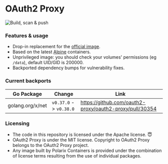 # OAuth2 Proxy

![Build, scan & push](https://github.com/Polarix-Containers/oauth2-proxy/actions/workflows/build.yml/badge.svg)

### Features & usage

- Drop-in replacement for the [official image](https://github.com/oauth2-proxy/oauth2-proxy).
- Based on the latest [Alpine](https://alpinelinux.org/) containers.
- Unprivileged image: you should check your volumes' permissions (eg `/data`), default UID/GID is 200000.
- Backported dependency bumps for vulnerability fixes.

### Current backports

| Go Package                        | Change                  | Link                                                    |
| --------------------------------- | ----------------------- | ------------------------------------------------------- |
| golang.org/x/net                  | `v0.37.0` -> `v0.38.0`  | https://github.com/oauth2-proxy/oauth2-proxy/pull/30354 |

### Licensing
- The code in this repository is licensed under the Apache license. 😇
- OAuth2 Proxy is under the MIT license. Copyright to OAuth2 Proxy belongs to the OAuth2 Proxy project.
- Any image built by Polarix Containers is provided under the combination of license terms resulting from the use of individual packages.
